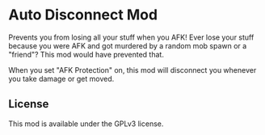 # Auto Disconnect Mod

Prevents you from losing all your stuff when you AFK!
Ever lose your stuff because you were AFK and got murdered by a random mob spawn
or a "friend"? This mod would have prevented that.

When you set "AFK Protection" on, this mod will disconnect you whenever you take
damage or get moved.

## License
This mod is available under the GPLv3 license.
